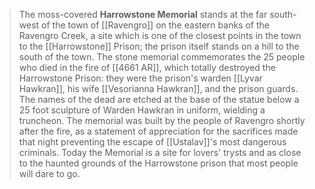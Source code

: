 > The moss-covered **Harrowstone Memorial** stands at the far south-west of the town of [[Ravengro]] on the eastern banks of the Ravengro Creek, a site which is one of the closest points in the town to the [[Harrowstone]] Prison; the prison itself stands on a hill to the south of the town. The stone memorial commemorates the 25 people who died in the fire of [[4661 AR]], which totally destroyed the Harrowstone Prison: they were the prison's warden [[Lyvar Hawkran]], his wife [[Vesorianna Hawkran]], and the prison guards. The names of the dead are etched at the base of the statue below a 25 foot sculpture of Warden Hawkran in uniform, wielding a truncheon. The memorial was built by the people of Ravengro shortly after the fire, as a statement of appreciation for the sacrifices made that night preventing the escape of [[Ustalav]]'s most dangerous criminals.
> Today the Memorial is a site for lovers' trysts and as close to the haunted grounds of the Harrowstone prison that most people will dare to go.








